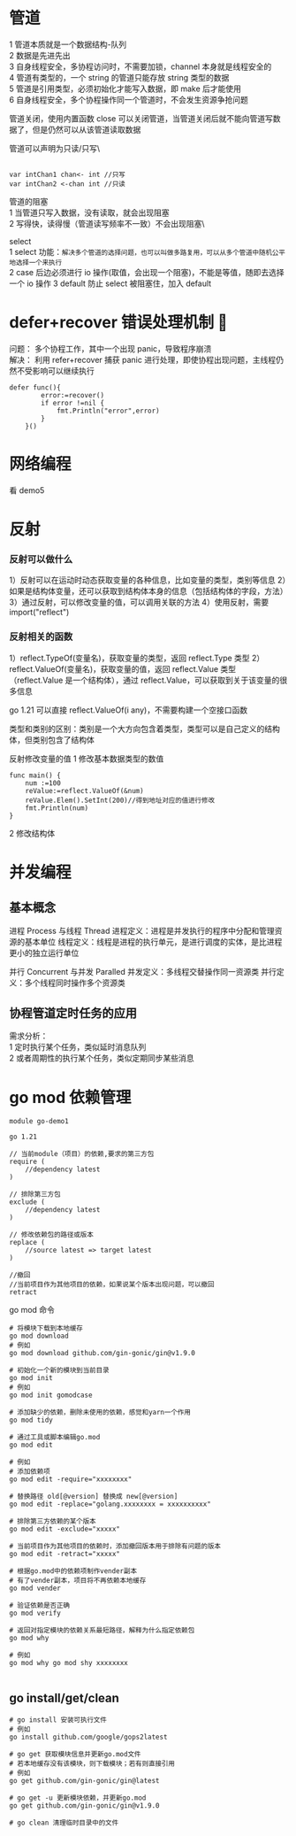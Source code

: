 # 管道

1 管道本质就是一个数据结构-队列\
2 数据是先进先出\
3 自身线程安全，多协程访问时，不需要加锁，channel 本身就是线程安全的\
4 管道有类型的，一个 string 的管道只能存放 string 类型的数据\
5 管道是引用类型，必须初始化才能写入数据，即 make 后才能使用\
6 自身线程安全，多个协程操作同一个管道时，不会发生资源争抢问题

管道关闭，使用内置函数 close 可以关闭管道，当管道关闭后就不能向管道写数据了，但是仍然可以从该管道读取数据

管道可以声明为只读/只写\

```

var intChan1 chan<- int //只写
var intChan2 <-chan int //只读

```

管道的阻塞\
1 当管道只写入数据，没有读取，就会出现阻塞\
2 写得快，读得慢（管道读写频率不一致）不会出现阻塞\

select\
1 select 功能：`解决多个管道的选择问题，也可以叫做多路复用，可以从多个管道中随机公平地选择一个来执行`\
2 case 后边必须进行 io 操作(取值，会出现一个阻塞)，不能是等值，随即去选择一个 io 操作
3 default 防止 select 被阻塞住，加入 default

# defer+recover 错误处理机制 🙅

问题： 多个协程工作，其中一个出现 panic，导致程序崩溃\
解决： 利用 refer+recover 捕获 panic 进行处理，即使协程出现问题，主线程仍然不受影响可以继续执行

```
defer func(){
		error:=recover()
		if error !=nil {
			fmt.Println("error",error)
		}
	}()
```

# 网络编程

看 demo5

# 反射

### 反射可以做什么

1）反射可以在运动时动态获取变量的各种信息，比如变量的类型，类别等信息
2）如果是结构体变量，还可以获取到结构体本身的信息（包括结构体的字段，方法）
3）通过反射，可以修改变量的值，可以调用关联的方法
4）使用反射，需要 import("reflect")

### 反射相关的函数

1）reflect.TypeOf(变量名)，获取变量的类型，返回 reflect.Type 类型
2）reflect.ValueOf(变量名)，获取变量的值，返回 reflect.Value 类型（reflect.Value 是一个结构体），通过 reflect.Value，可以获取到关于该变量的很多信息

go 1.21 可以直接 reflect.ValueOf(i any)，不需要构建一个空接口函数

类型和类别的区别：类别是一个大方向包含着类型，类型可以是自己定义的结构体，但类别包含了结构体

反射修改变量的值
1 修改基本数据类型的数值

```
func main() {
	num :=100
	reValue:=reflect.ValueOf(&num)
	reValue.Elem().SetInt(200)//得到地址对应的值进行修改
	fmt.Println(num)
}
```

2 修改结构体

# 并发编程

## 基本概念

进程 Process 与线程 Thread
进程定义：进程是并发执行的程序中分配和管理资源的基本单位
线程定义：线程是进程的执行单元，是进行调度的实体，是比进程更小的独立运行单位

并行 Concurrent 与并发 Paralled
并发定义：多线程交替操作同一资源类
并行定义：多个线程同时操作多个资源类

## 协程管道定时任务的应用

需求分析：\
1 定时执行某个任务，类似延时消息队列 \
2 或者周期性的执行某个任务，类似定期同步某些消息

# go mod 依赖管理

```
module go-demo1

go 1.21

// 当前module（项目）的依赖,要求的第三方包
require (
	//dependency latest
)

// 排除第三方包
exclude (
	//dependency latest
)

// 修改依赖包的路径或版本
replace (
	//source latest => target latest
)

//撤回
//当前项目作为其他项目的依赖，如果说某个版本出现问题，可以撤回
retract
```

go mod 命令

```
# 将模块下载到本地缓存
go mod download
# 例如
go mod download github.com/gin-gonic/gin@v1.9.0

# 初始化一个新的模块到当前目录
go mod init
# 例如
go mod init gomodcase

# 添加缺少的依赖，删除未使用的依赖，感觉和yarn一个作用
go mod tidy

# 通过工具或脚本编辑go.mod
go mod edit

# 例如
# 添加依赖项
go mod edit -require="xxxxxxxx"

# 替换路径 old[@version] 替换成 new[@version]
go mod edit -replace="golang.xxxxxxxx = xxxxxxxxxx"

# 排除第三方依赖的某个版本
go mod edit -exclude="xxxxx"

# 当前项目作为其他项目的依赖时，添加撤回版本用于排除有问题的版本
go mod edit -retract="xxxxx"

# 根据go.mod中的依赖项制作vender副本
# 有了vender副本，项目将不再依赖本地缓存
go mod vender

# 验证依赖是否正确
go mod verify

# 返回对指定模块的依赖关系最短路径，解释为什么指定依赖包
go mod why

# 例如
go mod why go mod shy xxxxxxxx


```

## go install/get/clean

```
# go install 安装可执行文件
# 例如
go install github.com/google/gops2latest

# go get 获取模块信息并更新go.mod文件
# 若本地缓存没有该模块，则下载模块；若有则直接引用
# 例如
go get github.com/gin-gonic/gin@latest

# go get -u 更新模块依赖，并更新go.mod
go get github.com/gin-gonic/gin@v1.9.0

# go clean 清理临时目录中的文件
```
